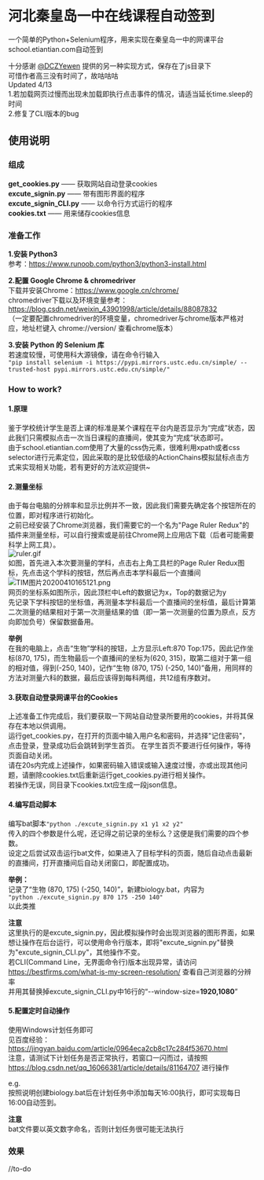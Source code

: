 # 河北秦皇岛一中在线课程自动签到
一个简单的Python+Selenium程序，用来实现在秦皇岛一中的网课平台school.etiantian.com自动签到  
  
十分感谢 [@DCZYewen](https://github.com/DCZYewen) 提供的另一种实现方式，保存在了js目录下  
可惜作者高三没有时间了，故咕咕咕  
Updated 4/13  
1.若加载网页过慢而出现未加载即执行点击事件的情况，请适当延长time.sleep的时间  
2.修复了CLI版本的bug  
  
## 使用说明
### 组成  
**get_cookies.py** —— 获取网站自动登录cookies  
**excute_signin.py** —— 带有图形界面的程序  
**excute_signin_CLI.py** —— 以命令行方式运行的程序  
**cookies.txt** —— 用来储存cookies信息   
  
### 准备工作
**1.安装 Python3**  
参考：https://www.runoob.com/python3/python3-install.html  
  
**2.配置 Google Chrome & chromedriver**  
下载并安装Chrome：https://www.google.cn/chrome/  
chromedriver下载以及环境变量参考：https://blog.csdn.net/weixin_43901998/article/details/88087832  
（一定要配置chromedriver的环境变量，chromedriver与chrome版本严格对应，地址栏键入 chrome://version/ 查看chrome版本）  

**3.安装 Python 的 Selenium 库**  
若速度较慢，可使用科大源镜像，请在命令行输入  
`"pip install selenium -i https://pypi.mirrors.ustc.edu.cn/simple/ --trusted-host pypi.mirrors.ustc.edu.cn/simple/"`  
  
### How to work?
#### 1.原理
鉴于学校统计学生是否上课的标准是某个课程在平台内是否显示为“完成”状态，因此我们只需模拟点击一次当日课程的直播间，使其变为“完成”状态即可。  
由于school.etiantian.com使用了大量的css伪元素，很难利用xpath或者css selector进行元素定位，因此采取的是比较低级的ActionChains模拟鼠标点击方式来实现相关功能，若有更好的方法欢迎提供~  
  
#### 2.测量坐标  
由于每台电脑的分辨率和显示比例并不一致，因此我们需要先确定各个按钮所在的位置，即对程序进行初始化。   
之前已经安装了Chrome浏览器，我们需要它的一个名为"Page Ruler Redux"的插件来测量坐标，可以自行搜索或是前往Chrome网上应用店下载（后者可能需要科学上网工具）。  
![ruler.gif](https://i.loli.net/2020/04/10/iAdIauV8rJPKMH4.gif)  
如图，首先进入本次要测量的学科，点击右上角工具栏的Page Ruler Redux图标，先点击这个学科的按钮，然后再点击本学科最后一个直播间  
![TIM图片20200410165121.png](https://i.loli.net/2020/04/10/WJ6ihsZ9LyXkCHv.png)  
网页的坐标系如图所示，因此顶栏中Left的数据记为x，Top的数据记为y  
先记录下学科按钮的坐标值，再测量本学科最后一个直播间的坐标值，最后计算第二次测量的结果相对于第一次测量结果的值（即一第一次测量的位置为原点，反方向即加负号）保留数据备用。  
  
**举例**  
在我的电脑上，点击“生物”学科的按钮，上方显示Left:870 Top:175，因此记作坐标(870, 175)，而生物最后一个直播间的坐标为(620, 315)，取第二组对于第一组的相对值，得到(-250, 140)，记作“生物 (870, 175) (-250, 140)”备用，用同样的方法对测量六科的数据，最后应该得到每科两组，共12组有序数对。  
  
#### 3.获取自动登录网课平台的Cookies  
上述准备工作完成后，我们要获取一下网站自动登录所要用的cookies，并将其保存在本地以供调用。  
运行get_cookies.py，在打开的页面中输入用户名和密码，并选择"记住密码"，点击登录，登录成功后会跳转到学生首页。
在学生首页不要进行任何操作，等待页面自动关闭。  
请在20s内完成上述操作，如果密码输入错误或输入速度过慢，亦或出现其他问题，请删除cookies.txt后重新运行get_cookies.py进行相关操作。  
若操作无误，同目录下cookies.txt应生成一段json信息。
  
#### 4.编写启动脚本  
编写bat脚本`"python ./excute_signin.py x1 y1 x2 y2"`  
传入的四个参数是什么呢，还记得之前记录的坐标么？这便是我们需要的四个参数。  
设定之后尝试双击运行bat文件，如果进入了目标学科的页面，随后自动点击最新的直播间，打开直播间后自动关闭窗口，即配置成功。  
  
**举例：**  
记录了“生物 (870, 175) (-250, 140)”，新建biology.bat，内容为  
`"python ./excute_signin.py 870 175 -250 140"`  
以此类推  
  
**注意**  
这里执行的是excute_signin.py，因此模拟操作时会出现浏览器的图形界面，如果想让操作在后台运行，可以使用命令行版本，即将"excute_signin.py"替换为"excute_signin_CLI.py"，其他操作不变。  
若CLI(Command Line，无界面命令行)版本出现异常，请访问 https://bestfirms.com/what-is-my-screen-resolution/ 查看自己浏览器的分辨率  
并用其替换掉excute_signin_CLI.py中16行的“--window-size=**1920,1080**”  
  
#### 5.配置定时自动操作  
使用Windows计划任务即可  
见百度经验：https://jingyan.baidu.com/article/0964eca2cb8c17c284f53670.html  
注意，请测试下计划任务是否正常执行，若窗口一闪而过，请按照  
https://blog.csdn.net/qq_16066381/article/details/81164707 进行操作  
  
e.g.  
按照说明创建biology.bat后在计划任务中添加每天16:00执行，即可实现每日16:00自动签到。  
  
**注意**  
bat文件要以英文数字命名，否则计划任务很可能无法执行  
  
### 效果  
//to-do

